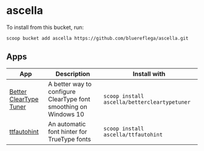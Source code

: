 # ascella

To install from this bucket, run:

```
scoop bucket add ascella https://github.com/bluereflega/ascella.git
```

## Apps

| **App** | **Description** | **Install with** |
|---|---|---|
| [Better ClearType Tuner](https://github.com/bp2008/BetterClearTypeTuner) | A better way to configure ClearType font smoothing on Windows 10 | `scoop install ascella/bettercleartypetuner` |
| [ttfautohint](https://freetype.org/ttfautohint/) | An automatic font hinter for TrueType fonts | `scoop install ascella/ttfautohint` |
